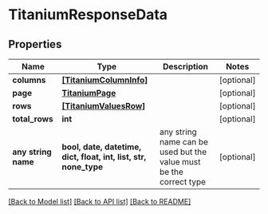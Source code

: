 # TitaniumResponseData


## Properties
Name | Type | Description | Notes
------------ | ------------- | ------------- | -------------
**columns** | [**[TitaniumColumnInfo]**](TitaniumColumnInfo.md) |  | [optional] 
**page** | [**TitaniumPage**](TitaniumPage.md) |  | [optional] 
**rows** | [**[TitaniumValuesRow]**](TitaniumValuesRow.md) |  | [optional] 
**total_rows** | **int** |  | [optional] 
**any string name** | **bool, date, datetime, dict, float, int, list, str, none_type** | any string name can be used but the value must be the correct type | [optional]

[[Back to Model list]](../README.md#documentation-for-models) [[Back to API list]](../README.md#documentation-for-api-endpoints) [[Back to README]](../README.md)


